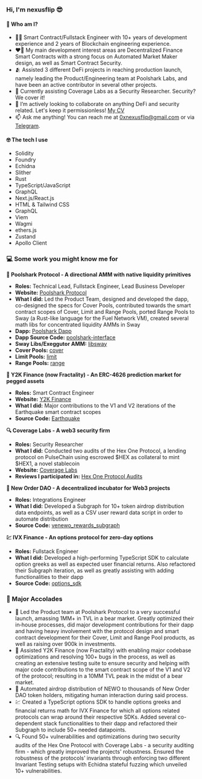 ### Hi, I'm nexusflip 😎

#### 🤔 Who am I?
- 🕵🏿 Smart Contract/Fullstack Engineer with 10+ years of development experience and 2 years of Blockchain engineering experience.
- ❤️‍🔥 My main development interest areas are Decentralized Finance Smart Contracts with a strong focus on Automated Market Maker design, as well as Smart Contract Security.
- 🫂 Assisted 3 different DeFi projects in reaching production launch, namely leading the Product/Engineering team at Poolshark Labs, and have been an active contributor in several other projects. 
- 🔎 Currently assisting Coverage Labs as a Security Researcher. Security? We cover it!
- 🤝 I’m actively looking to collaborate on anything DeFi and security related. Let's keep it permissionless! [My CV](https://docs.google.com/document/d/1gtrNp_l8klm17UmZhCUoZFsQ0bL5fxklP5hR7Mhu_Rc/edit?usp=sharing)
- 📫 Ask me anything! You can reach me at [0xnexusflip@gmail.com](mailto:0xnexusflip@gmail.com) or via [Telegram](https://t.me/zeroxnexus).

#### 🤓 The tech I use
- Solidity
- Foundry
- Echidna
- Slither
- Rust
- TypeScript/JavaScript
- GraphQL
- Next.js/React.js
- HTML & Tailwind CSS
- GraphQL
- Viem
- Wagmi
- ethers.js
- Zustand
- Apollo Client

### 💻 Some work you might know me for

**🦈 Poolshark Protocol - A directional AMM with native liquidity primitives**
- **Roles:** Technical Lead, Fullstack Engineer, Lead Business Developer
- **Website:** [Poolshark Protocol](https://www.poolshark.fi/)
- **What I did:** Led the Product Team, designed and developed the dapp, co-designed the specs for Cover Pools, contributed towards the smart contract scopes of Cover, Limit and Range Pools, ported Range Pools to Sway (a Rust-like language for the Fuel Network VM), created several math libs for concentrated liquidity AMMs in Sway
- **Dapp:** [Poolshark Dapp](https://dapp.poolshark.fi/)
- **Dapp Source Code:** [poolshark-interface](https://github.com/poolshark-protocol/poolshark-interface)
- **Sway Libs/Exeggutor AMM:** [libsway](https://github.com/libsway)
- **Cover Pools:** [cover](https://github.com/poolshark-protocol/cover)
- **Limit Pools:** [limit](https://github.com/poolshark-protocol/limit)
- **Range Pools:** [range](https://github.com/poolshark-protocol/range)

**🫠 Y2K Finance (now Fractality) - An ERC-4626 prediction market for pegged assets**
- **Roles:** Smart Contract Engineer
- **Website:** [Y2K Finance](https://www.y2k.finance/)
- **What I did:** Major contributions to the V1 and V2 iterations of the Earthquake smart contract scopes
- **Source Code:** [Earthquake](https://github.com/Y2K-Finance/Earthquake)

**🔍 Coverage Labs - A web3 security firm**
- **Roles:** Security Researcher
- **What I did:** Conducted two audits of the Hex One Protocol, a lending protocol on PulseChain using escrowed $HEX as collateral to mint $HEX1, a novel stablecoin
- **Website:** [Coverage Labs](https://www.coveragelabs.io/)
- **Reviews I participated in:** [Hex One Protocol Audits](https://github.com/coveragelabs/portfolio/tree/main/reports)

**🌅 New Order DAO - A decentralized incubator for Web3 projects**
- **Roles:** Integrations Engineer
- **What I did:** Developed a Subgraph for 10+ token airdrop distribution data endpoints, as well as a CSV user reward data script in order to automate distribution
- **Source Code:** [venewo_rewards_subgraph](https://github.com/0xnexusflip/venewo-rewards-subgraph)

**💹 IVX Finance - An options protocol for zero-day options**
- **Roles:** Fullstack Engineer
- **What I did:** Developed a high-performing TypeScript SDK to calculate option greeks as well as expected user financial returns. Also refactored their Subgraph iteration, as well as greatly assisting with adding functionalities to their dapp
- **Source Code:** [options_sdk](https://github.com/0xnexusflip/options-sdk/)

### 💯 Major Accolades
- 🦈 Led the Product team at Poolshark Protocol to a very successful launch, amassing 1MM+ in TVL in a bear market. Greatly optimized their in‑house processes, did major development contributions for their dapp and having heavy involvement with the protocol design and smart contract development for their Cover, Limit and Range Pool products, as well as raising over 900k in investments.
- 🫠 Assisted Y2K Finance (now Fractality) with enabling major codebase optimizations and resolving 100+ bugs in the process, as well as creating an extensive testing suite to ensure security and helping with major code contributions to the smart contract scope of the V1 and V2 of the protocol; resulting in a 10MM TVL peak in the midst of a bear market.
- 🌅 Automated airdrop distribution of NEWO to thousands of New Order DAO token holders, mitigating human interaction during said process.
- 💹 Created a TypeScript options SDK to handle options greeks and financial returns math for IVX Finance for which all options related protocols can wrap around their respective SDKs. Added several co-dependent stack functionalities to their dapp and refactored their Subgraph to include 50+ needed datapoints.
- 🔍 Found 50+ vulnerabilities and optimizations during two security audits of the Hex One Protocol with Coverage Labs - a security auditing firm - which greatly improved the projects' robustness. Ensured the robustness of the protocols’ invariants through enforcing two different Invariant Testing setups with Echidna stateful fuzzing which unveiled 10+ vulnerabilities.

